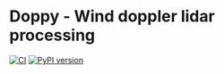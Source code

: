 # Doppy - Wind doppler lidar processing

[![CI](https://github.com/actris-cloudnet/doppy/actions/workflows/ci.yml/badge.svg)](https://github.com/actris-cloudnet/doppy/actions/workflows/ci.yml)
[![PyPI version](https://badge.fury.io/py/doppy.svg)](https://badge.fury.io/py/doppy)
